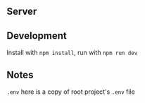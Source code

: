 ## Server

## Development

Install with `npm install`, run with `npm run dev`

## Notes

`.env` here is a copy of root project's `.env` file

